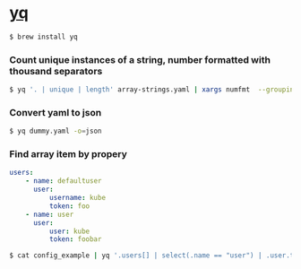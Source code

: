 # [yq](https://mikefarah.gitbook.io/yq/)

```bash
$ brew install yq
```

### Count unique instances of a string, number formatted with thousand separators

```bash
$ yq '. | unique | length' array-strings.yaml | xargs numfmt  --grouping
```

### Convert yaml to json

```bash
$ yq dummy.yaml -o=json
```

### Find array item by propery

```yaml
users:
    - name: defaultuser
      user:
          username: kube
          token: foo
    - name: user
      user:
          user: kube
          token: foobar
```

```bash
$ cat config_example | yq '.users[] | select(.name == "user") | .user.token'
```
